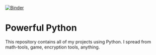 [![Binder](https://mybinder.org/badge_logo.svg)](https://mybinder.org/v2/gh/fikrinotes/PowerfulPython/HEAD)

# Powerful Python

This repository contains all of my projects using Python. I spread from math-tools, game, encryption tools, anything.
